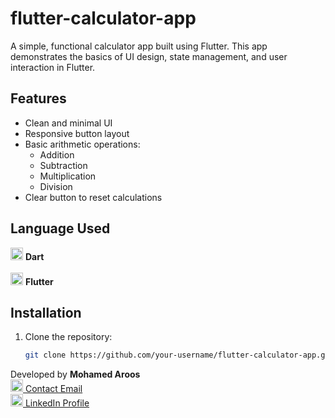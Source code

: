 # flutter-calculator-app
A simple, functional calculator app built using Flutter. This app demonstrates the basics of UI design, state management, and user interaction in Flutter.

## Features

- Clean and minimal UI
- Responsive button layout
- Basic arithmetic operations:
  - Addition
  - Subtraction
  - Multiplication
  - Division
- Clear button to reset calculations

## Language Used

<img src="https://upload.wikimedia.org/wikipedia/commons/7/7e/Dart-logo.png" alt="Dart Logo" width="20" height="20"> **Dart**  
<br>
<img src="https://storage.googleapis.com/cms-storage-bucket/0dbfcc7a59cd1cf16282.png" alt="Flutter Logo" width="20" height="20"> **Flutter**


## Installation

1. Clone the repository:
   ```bash
   git clone https://github.com/your-username/flutter-calculator-app.git

Developed by
**Mohamed Aroos** <br>
<a href="mailto:rmaroos2001@gmail.com"> <img src="https://upload.wikimedia.org/wikipedia/commons/4/4e/Mail_%28iOS%29.svg" alt="Email Logo" width="20" height="20">   Contact Email </a> <br> 
<a href="https://www.linkedin.com/in/rmaroos"> <img src="https://upload.wikimedia.org/wikipedia/commons/c/ca/LinkedIn_logo_initials.png" alt="LinkedIn Logo" width="20" height="20">  LinkedIn Profile </a>

